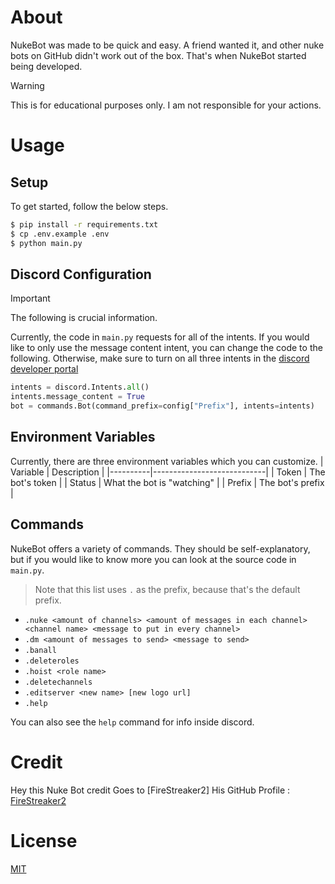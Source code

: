 # About
NukeBot was made to be quick and easy. A friend wanted it, and other nuke bots on GitHub didn't work out of the box. That's when NukeBot started being developed.

> [!WARNING]  
> This is for educational purposes only. I am not responsible for your actions.

# Usage
## Setup
To get started, follow the below steps.
```bash
$ pip install -r requirements.txt
$ cp .env.example .env
$ python main.py
```

## Discord Configuration
> [!IMPORTANT]  
> The following is crucial information.   

Currently, the code in ``main.py`` requests for all of the intents. If you would like to only use the message content intent, you can change the code to the following. Otherwise, make sure to turn on all three intents in the [discord developer portal](https://discord.com/developers)
```python
intents = discord.Intents.all()
intents.message_content = True
bot = commands.Bot(command_prefix=config["Prefix"], intents=intents)
```

## Environment Variables
Currently, there are three environment variables which you can customize. 
| Variable | Description                |
|----------|----------------------------|
| Token    | The bot's token            |
| Status   | What the bot is "watching" |
| Prefix   | The bot's prefix           |

## Commands
NukeBot offers a variety of commands. They should be self-explanatory, but if you would like to know more you can look at the source code in ``main.py``.

> Note that this list uses ``.`` as the prefix, because that's the default prefix.

* ``.nuke <amount of channels> <amount of messages in each channel> <channel name> <message to put in every channel>``
* ``.dm <amount of messages to send> <message to send>``
* ``.banall``
* ``.deleteroles``
* ``.hoist <role name>``
* ``.deletechannels``
* ``.editserver <new name> [new logo url]``
* ``.help``

You can also see the ``help`` command for info inside discord.

# Credit
 Hey this Nuke Bot credit Goes to [FireStreaker2]
His GitHub Profile : [FireStreaker2](https://github.com/FireStreaker2)

# License
[MIT](https://github.com/FireStreaker2/NukeBot/blob/main/LICENSE)
